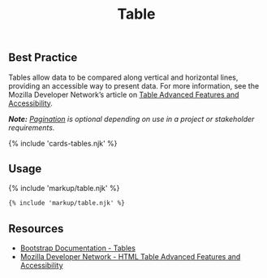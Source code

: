 ﻿---
title: Table
summary: Tables allow users to compare and review large amounts of data.
tags: components
layout: guide
eleventyNavigation:
  key: Table
  parent: Components
  order: 290
  excerpt: Tables allow users to compare and review large amounts of data.
  img: /img/illustrations/illus-table.svg
---

## Best Practice

Tables allow data to be compared along vertical and horizontal lines, providing an accessible way to present data. For more information, see the Mozilla Developer Network’s article on <a href="https://developer.mozilla.org/en-US/docs/Learn/HTML/Tables/Advanced" target="_blank">Table Advanced Features and Accessibility</a>.

_**Note:** [Pagination](/components/pagination) is optional depending on use in a project or stakeholder requirements._

{% include 'cards-tables.njk' %}

## Usage

{% include 'markup/table.njk' %}

``` html
{% include 'markup/table.njk' %}
```

## Resources
* <a href="https://getbootstrap.com/docs/4.5/content/tables/" target="_blank">Bootstrap Documentation - Tables</a>
* <a href="https://developer.mozilla.org/en-US/docs/Learn/HTML/Tables/Advanced" target="_blank">Mozilla Developer Network - HTML Table Advanced Features and Accessibility</a>
